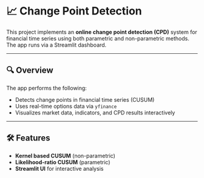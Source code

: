 # 📈 Change Point Detection

This project implements an **online change point detection (CPD)** system for financial time series using both parametric and non-parametric methods. The app runs via a Streamlit dashboard.

---

## 🔍 Overview

The app performs the following:

- Detects change points in financial time series (CUSUM)
- Uses real-time options data via `yfinance`
- Visualizes market data, indicators, and CPD results interactively

---

## 🛠 Features

- **Kernel based CUSUM** (non-parametric)
- **Likelihood-ratio CUSUM** (parametric)
- **Streamlit UI** for interactive analysis
